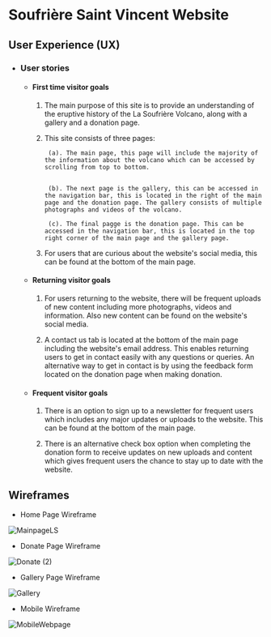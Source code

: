 # Soufrière Saint Vincent Website


## User Experience (UX)

- ###     User stories

   
    - ####   First time visitor goals



        1. The main purpose of this site is to provide an understanding of the eruptive history of the La Soufrière Volcano, along with a gallery and a donation page.

        2. This site consists of three pages:
        
        
                (a). The main page, this page will include the majority of the information about the volcano which can be accessed by scrolling from top to bottom.
        
        
                (b). The next page is the gallery, this can be accessed in the navigation bar, this is located in the right of the main page and the donation page. The gallery consists of multiple photographs and videos of the volcano.

                (c). The final pagge is the donation page. This can be accessed in the navigation bar, this is located in the top right corner of the main page and the gallery page.

        3. For users that are curious about the website's social media, this can be found at the bottom of the main page.


    -  ####   Returning visitor goals


        1. For users returning to the website, there will be frequent uploads of new content including more photographs, videos and information. Also new content can be found on the website's social media.

        2. A contact us tab is located at the bottom of the main page including the website's email address. This enables returning users to get in contact easily with any questions or queries. An alternative way to get in contact is by using the feedback form located on the donation page when making donation.

    - #### Frequent visitor goals


        1. There is an option to sign up to a newsletter for frequent users which includes any major updates or uploads to the website. This can be found at the bottom of the main page.

        2. There is an alternative check box option when completing the donation form to receive updates on new uploads and content which gives frequent users the chance to stay up to date with the website.



## Wireframes

- Home Page Wireframe 


![MainpageLS](https://user-images.githubusercontent.com/98041941/152192056-613f483c-e603-4f8c-b210-35a2a941a27e.png)




- Donate Page Wireframe 


![Donate (2)](https://user-images.githubusercontent.com/98041941/152190757-c7417cac-e4c7-4f7f-8d39-4dd996586cf1.png)





- Gallery Page Wireframe



![Gallery](https://user-images.githubusercontent.com/98041941/152191151-21583ea1-d375-4ee4-8acb-48359a1dfc1e.png)




- Mobile Wireframe 


![MobileWebpage](https://user-images.githubusercontent.com/98041941/152192901-b4c34153-b894-4bd7-8e39-0ba79731b629.png)








